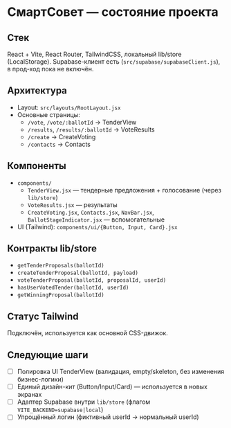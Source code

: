 # СмартСовет — состояние проекта

## Стек
React + Vite, React Router, TailwindCSS, локальный lib/store (LocalStorage).
Supabase-клиент есть (`src/supabase/supabaseClient.js`), в прод-ход пока не включён.

## Архитектура
- Layout: `src/layouts/RootLayout.jsx`
- Основные страницы:
  - `/vote`, `/vote/:ballotId` → TenderView
  - `/results`, `/results/:ballotId` → VoteResults
  - `/create` → CreateVoting
  - `/contacts` → Contacts

## Компоненты
- `components/`
  - `TenderView.jsx` — тендерные предложения + голосование (через `lib/store`)
  - `VoteResults.jsx` — результаты
  - `CreateVoting.jsx`, `Contacts.jsx`, `NavBar.jsx`, `BallotStageIndicator.jsx` — вспомогательные
- UI (Tailwind): `components/ui/{Button, Input, Card}.jsx`

## Контракты lib/store
- `getTenderProposals(ballotId)`
- `createTenderProposal(ballotId, payload)`
- `voteTenderProposal(ballotId, proposalId, userId)`
- `hasUserVotedTender(ballotId, userId)`
- `getWinningProposal(ballotId)`

## Статус Tailwind
Подключён, используется как основной CSS-движок.

## Следующие шаги
- [ ] Полировка UI TenderView (валидация, empty/skeleton, без изменения бизнес-логики)
- [ ] Единый дизайн-кит (Button/Input/Card) — используется в новых экранах
- [ ] Адаптер Supabase внутри `lib/store` (флагом `VITE_BACKEND=supabase|local`)
- [ ] Упрощённый логин (фиктивный userId → нормальный userId)

